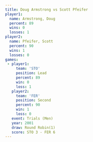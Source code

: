 ```yaml
---
title: Doug Armstrong vs Scott Pfeifer
player1:               
  name: Armstrong, Doug
  percent: 89          
  wins: 0              
  losses: 1            
player2:               
  name: Pfeifer, Scott 
  percent: 90          
  wins: 1              
  losses: 0            
games:
 - player1:        
     team: 'STO'   
     position: Lead
     percent: 89   
     win: 0        
     loss: 1       
   player2:          
     team: 'FER'     
     position: Second
     percent: 90     
     win: 1          
     loss: 0         
   event: Trials (Men) 
   year: 2001          
   draw: Round Robin(1)
   score: STO 3 - FER 6
---
```

